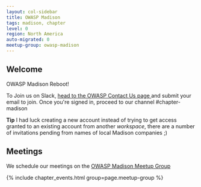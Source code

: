 ```yaml
---
layout: col-sidebar
title: OWASP Madison
tags: madison, chapter
level: 0
region: North America
auto-migrated: 0
meetup-group: owasp-madison
---
```

## Welcome 
OWASP Madison Reboot!

To Join us on Slack, [head to the OWASP Contact Us page ](https://owasp.org/contact/) and submit your email to join. Once you're signed in, proceed to our channel #chapter-madison

**Tip** I had luck creating a new account instead of trying to get access granted to an existing account from another *workspace*, there are a number of invitations pending from names of local Madison companies ;) 

## Meetings
We schedule our meetings on the [OWASP Madison Meetup Group](https://www.meetup.com/owasp-madison/)

{% include chapter_events.html group=page.meetup-group %}
